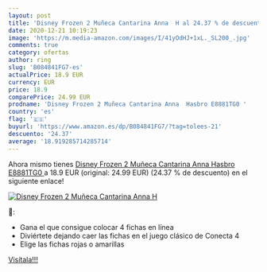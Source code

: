 ```yaml
---
layout: post
title: 'Disney Frozen 2 Muñeca Cantarina Anna  H al 24.37 % de descuento'
date: 2020-12-21 10:19:23
image: 'https://m.media-amazon.com/images/I/41yOdHJ+1xL._SL200_.jpg'
comments: true
category: ofertas
author: ring
slug: 'B084841FG7-es'
actualPrice: 18.9 EUR
currency: EUR
price: 18.9
comparePrice: 24.99 EUR
prodname: 'Disney Frozen 2 Muñeca Cantarina Anna  Hasbro E8881TG0 '
country: 'es'
flag: '🇪🇸'
buyurl: 'https://www.amazon.es/dp/B084841FG7/?tag=tolees-21'
descuento: '24.37'
average: '18.919285714285714'
---
```


Ahora mismo tienes [Disney Frozen 2 Muñeca Cantarina Anna  Hasbro E8881TG0 ](https://www.amazon.es/dp/B084841FG7/?tag=tolees-21) a 18.9 EUR (original: 24.99 EUR) (24.37 %  de descuento) en el siguiente enlace!

[![Disney Frozen 2 Muñeca Cantarina Anna  H](https://m.media-amazon.com/images/I/41yOdHJ+1xL._SL200_.jpg)](https://www.amazon.es/dp/B084841FG7/?tag=tolees-21)

🔎:

- Gana el que consigue colocar 4 fichas en línea
- Diviértete dejando caer las fichas en el juego clásico de Conecta 4
- Elige las fichas rojas o amarillas

[Visítala!!!](https://www.amazon.es/dp/B084841FG7/?tag=tolees-21)
